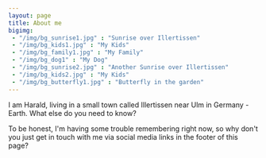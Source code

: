 ```yaml
---
layout: page
title: About me
bigimg:
 - "/img/bg_sunrise1.jpg" : "Sunrise over Illertissen"
 - "/img/bg_kids1.jpg" : "My Kids"
 - "/img/bg_family1.jpg" : "My Family"
 - "/img/bg_dog1" : "My Dog"
 - "/img/bg_sunrise2.jpg" : "Another Sunrise over Illertissen"
 - "/img/bg_kids2.jpg" : "My Kids"
 - "/img/bg_butterfly1.jpg" : "Butterfly in the garden"
---
```


I am Harald, living in a small town called Illertissen near Ulm in Germany - Earth.
What else do you need to know?

To be honest, I'm having some trouble remembering right now, so why don't you just get in touch with me via social media links in the footer of this page?
